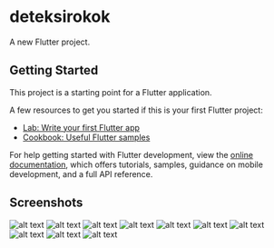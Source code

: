 # deteksirokok

A new Flutter project.

## Getting Started

This project is a starting point for a Flutter application.

A few resources to get you started if this is your first Flutter project:

- [Lab: Write your first Flutter app](https://docs.flutter.dev/get-started/codelab)
- [Cookbook: Useful Flutter samples](https://docs.flutter.dev/cookbook)

For help getting started with Flutter development, view the
[online documentation](https://docs.flutter.dev/), which offers tutorials,
samples, guidance on mobile development, and a full API reference.

## Screenshots
![alt text](https://github.com/fadhilahmadd/img/blob/main/mobile-smoke/1.jpg?raw=false)
![alt text](https://github.com/fadhilahmadd/img/blob/main/mobile-smoke/2.jpg?raw=false)
![alt text](https://github.com/fadhilahmadd/img/blob/main/mobile-smoke/3.jpg?raw=false)
![alt text](https://github.com/fadhilahmadd/img/blob/main/mobile-smoke/4.jpg?raw=false)
![alt text](https://github.com/fadhilahmadd/img/blob/main/mobile-smoke/5.jpg?raw=false)
![alt text](https://github.com/fadhilahmadd/img/blob/main/mobile-smoke/6.jpg?raw=false)
![alt text](https://github.com/fadhilahmadd/img/blob/main/mobile-smoke/7.jpg?raw=false)
![alt text](https://github.com/fadhilahmadd/img/blob/main/mobile-smoke/8.jpg?raw=false)
![alt text](https://github.com/fadhilahmadd/img/blob/main/mobile-smoke/9.jpg?raw=false)
![alt text](https://github.com/fadhilahmadd/img/blob/main/mobile-smoke/10.jpg?raw=false)
